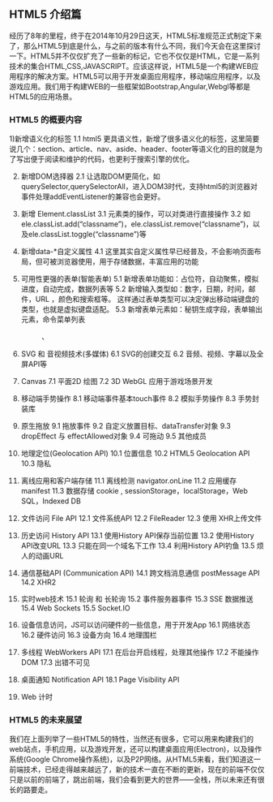 HTML5 介绍篇
---

经历了8年的里程，终于在2014年10月29日这天，HTML5标准规范正式制定下来了，那么HTML5到底是什么，与之前的版本有什么不同，我们今天会在这里探讨一下。HTML5并不仅仅扩充了一些新的标记，它也不仅仅是HTML，它是一系列技术的集合HTML,CSS,JAVASCRIPT。应该这样说，HTML5是一个构建WEB应用程序的解决方案。HTML5可以用于开发桌面应用程序，移动端应用程序，以及游戏应用。我们用于构建WEB的一些框架如Bootstrap,Angular,Webgl等都是HTML5的应用场景。

### HTML5 的概要内容

1)新增语义化的标签 
    1.1 html5 更具语义性，新增了很多语义化的标签，这里简要说几个：section、article、nav、aside、header、footer等语义化的目的就是为了写出便于阅读和维护的代码，也更利于搜索引擎的优化。

2) 新增DOM选择器 
    2.1 让选取DOM更简化，如 querySelector,querySelectorAll，进入DOM3时代，支持html5的浏览器对事件处理addEventListener的兼容也会更好。

3) 新增 Element.classList 
    3.1 元素类的操作，可以对类进行直接操作 
    3.2 如 ele.classList.add(“classname”)，ele.classList.remove(“classname”)，以及ele.classList.toggle(“classname”)等

4) 新增data-*自定义属性 
    4.1 这里其实自定义属性早已经普及，不会影响页面布局，但可被浏览器使用，用于存储数据，丰富应用的功能

5) 可用性更强的表单(智能表单) 
    5.1 新增表单功能如：占位符，自动聚焦，模拟进度，自动完成，数据列表等
    5.2 新增输入类型如：数字，日期，时间，邮件，URL ，颜色和搜索框等。 这样通过表单类型可以决定弹出移动端键盘的类型，也就是虚拟键盘适配。
    5.3 新增表单元素如：秘钥生成字段<keygen>，表单输出元素<output>，命令菜单列表<menu>、<command>

6)  SVG 和 音视频技术(多媒体) 
    6.1 SVG的创建交互
    6.2 音频、视频、字幕以及全屏API等

7) Canvas 
    7.1 平面2D 绘图
    7.2 3D WebGL 应用于游戏场景开发

8) 移动端手势操作 
    8.1 移动端事件基本touch事件
    8.2 模拟手势操作
    8.3 手势封装库

9) 原生拖放 
    9.1 拖放事件
    9.2 自定义放置目标、dataTransfer对象
    9.3 dropEffect 与 effectAllowed对象
    9.4 可拖动
    9.5 其他成员
 
10) 地理定位(Geolocation API) 
    10.1 位置信息
    10.2 HTML5 Geolocation API
    10.3 隐私

11) 离线应用和客户端存储 
    11.1 离线检测 navigator.onLine
    11.2 应用缓存 manifest
    11.3 数据存储 cookie , sessionStorage，localStorage，Web SQL，Indexed DB

12) 文件访问 File API 
    12.1 文件系统API
    12.2 FileReader
    12.3 使用 XHR上传文件

13) 历史访问 History API 
    13.1 使用History API保存当前位置
    13.2 使用History API改变URL
    13.3 只能在同一个域名下工作
    13.4 利用History API钓鱼
    13.5 烦人的动画URL

14) 通信基础API (Communication API) 
    14.1 跨文档消息通信 postMessage API
    14.2 XHR2

15) 实时web技术 
    15.1 轮询 和 长轮询
    15.2 事件服务器事件
    15.3 SSE 数据推送
    15.4 Web Sockets
    15.5 Socket.IO

16) 设备信息访问，JS可以访问硬件的一些信息，用于开发App 
    16.1 网络状态
    16.2 硬件访问
    16.3 设备方向
    16.4 地理围栏

17) 多线程 WebWorkers API 
    17.1 在后台开启线程，处理其他操作
    17.2 不能操作DOM
    17.3 出错不可见

18) 桌面通知 Notification API
    18.1 Page Visibility API

19) Web 计时

### HTML5 的未来展望

我们在上面列举了一些HTML5的特性，当然还有很多，它可以用来构建我们的web站点，手机应用，以及游戏开发，还可以构建桌面应用(Electron)，以及操作系统(Google Chrome操作系统)，以及P2P网络。从HTML5来看，我们知道这一前端技术，已经走得越来越远了，新的技术一直在不断的更新，现在的前端不仅仅只是以前的前端了，跳出前端，我们会看到更大的世界——全栈，所以未来还有很长的路要走。